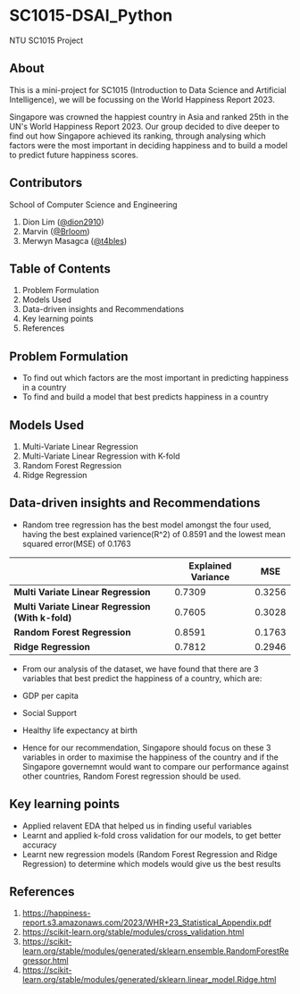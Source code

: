 # SC1015-DSAI_Python
NTU SC1015 Project

## About
This is a mini-project for SC1015 (Introduction to Data Science and Artificial Intelligence), we will be focussing on the World Happiness Report 2023.

Singapore was crowned the happiest country in Asia and ranked 25th in the UN's World Happiness Report 2023. Our group decided to dive deeper to find out how Singapore achieved its ranking, through analysing which factors were the most important in deciding happiness and to build a model to predict future happiness scores.

## Contributors

School of Computer Science and Engineering

1. Dion Lim ([@dion2910](https://github.com/dion2910))
2. Marvin ([@Brloom](https://github.com/Brloom))
3. Merwyn Masagca ([@t4bles](https://github.com/t4bles))

## Table of Contents
1. Problem Formulation
2. Models Used
3. Data-driven insights and Recommendations
4. Key learning points
5. References

## Problem Formulation
- To find out which factors are the most important in predicting happiness in a country
- To find and build a model that best predicts happiness in a country

## Models Used
1. Multi-Variate Linear Regression
2. Multi-Variate Linear Regression with K-fold
3. Random Forest Regression
4. Ridge Regression

## Data-driven insights and Recommendations
- Random tree regression has the best model amongst the four used, having the best explained varience(R^2) of 0.8591 and the lowest mean squared error(MSE) of 0.1763

|         | Explained Variance   | MSE  |
| ------- | ------- | ------- |
| **Multi Variate Linear Regression** | 0.7309 | 0.3256 |
| **Multi Variate Linear Regression (With k-fold)** | 0.7605 | 0.3028 |
| **Random Forest Regression** | 0.8591 | 0.1763 |
| **Ridge Regression** | 0.7812 | 0.2946 |

- From our analysis of the dataset, we have found that there are 3 variables that best predict the happiness of a country, which are: 
- GDP per capita 
- Social Support  
- Healthy life expectancy at birth

- Hence for our recommendation, Singapore should focus on these 3 variables in order to maximise the happiness of the country and if the Singapore governemnt would want to compare our performance against other countries, Random Forest regression should be used.

## Key learning points
- Applied relavent EDA that helped us in finding useful variables
- Learnt and applied k-fold cross validation for our models, to get better accuracy
- Learnt new regression models (Random Forest Regression and Ridge Regression) to determine which models would give us the best results



## References
1. https://happiness-report.s3.amazonaws.com/2023/WHR+23_Statistical_Appendix.pdf
2. https://scikit-learn.org/stable/modules/cross_validation.html
3. https://scikit-learn.org/stable/modules/generated/sklearn.ensemble.RandomForestRegressor.html
4. https://scikit-learn.org/stable/modules/generated/sklearn.linear_model.Ridge.html
